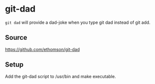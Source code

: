 # git-dad

`git dad` will provide a dad-joke when you type git dad instead of git add.

## Source

https://github.com/ethomson/git-dad

## Setup
Add the git-dad script to /usr/bin and make executable.
